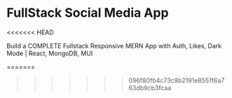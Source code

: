 # FullStack Social Media App
<<<<<<< HEAD

Build a COMPLETE Fullstack Responsive MERN App with Auth, Likes, Dark Mode | React, MongoDB, MUI


=======
>>>>>>> 096f80fb4c73c8b2191e8551f6a763db9cb3fcaa
